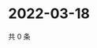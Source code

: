 # 2022-03-18

共 0 条

<!-- BEGIN WEIBO -->
<!-- 最后更新时间 Fri Mar 18 2022 03:12:55 GMT+0800 (China Standard Time) -->

<!-- END WEIBO -->
